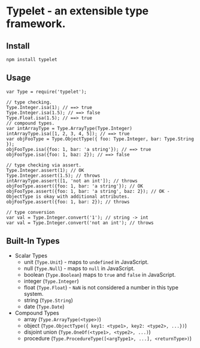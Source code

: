 # Typelet - an extensible type framework.

## Install

    npm install typelet

## Usage

    var Type = require('typelet');
    
    // type checking.
    Type.Integer.isa(1); // ==> true
    Type.Integer.isa(1.5); // ==> false
    Type.Float.isa(1.5); // ==> true
    // compound types.
    var intArrayType = Type.ArrayType(Type.Integer)
    intArrayType.isa([1, 2, 3, 4, 5]); // ==> true
    var objFooType = Type.ObjectType({ foo: Type.Integer, bar: Type.String });
    objFooType.isa({foo: 1, bar: 'a string'}); // ==> true
    objFooType.isa({foo: 1, baz: 2}); // ==> false

    // type checking via assert.
    Type.Integer.assert(1); // OK
    Type.Integer.assert(1.5); // throws
    intArrayType.assert([1, 'not an int']); // throws
    objFooType.assert({foo: 1, bar: 'a string'}); // OK
    objFooType.assert({foo: 1, bar: 'a string', baz: 2}); // OK - ObjectType is okay with additional attributes.
    objFooType.assert({foo: 1, bar: 2}); // throws

    // type conversion
    var val = Type.Integer.convert('1'); // string -> int
    var val = Type.Integer.convert('not an int'); // throws
    
## Built-In Types

* Scalar Types
    * unit (`Type.Unit`) - maps to `undefined` in JavaScript.
    * null (`Type.Null`) - maps to `null` in JavaScript.
    * boolean (`Type.Boolean`) maps to `true` and `false` in JavaScript.
    * integer (`Type.Integer`)
    * float (`Type.Float`) - `NaN` is not considered a number in this type system.
    * string (`Type.String`)
    * date (`Type.Date`)
* Compound Types
    * array (`Type.ArrayType(<type>)`)
    * object (`Type.ObjectType({ key1: <type1>, key2: <type2>, ...})`)
    * disjoint union (`Type.OneOf(<type1>, <type2>, ...)`)
    * procedure (`Type.ProcedureType([<argType1>, ...], <returnType>)`)

